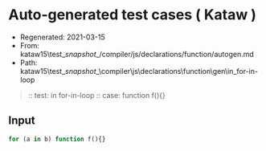 # Auto-generated test cases ( Kataw )
- Regenerated: 2021-03-15
- From: kataw15\test\__snapshot__/compiler/js/declarations/function/autogen.md
- Path: kataw15\test\__snapshot__\compiler\js\declarations\function\gen\in_for-in-loop
> :: test: in for-in-loop
> :: case: function f(){}
## Input

`````js
for (a in b) function f(){}
`````
